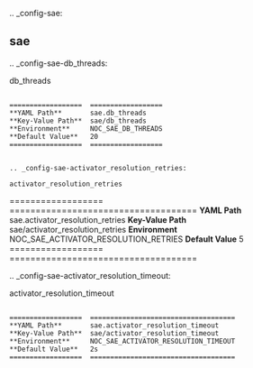 .. _config-sae:

sae
---


.. _config-sae-db_threads:

db_threads
~~~~~~~~~~

==================  ==================
**YAML Path**       sae.db_threads
**Key-Value Path**  sae/db_threads
**Environment**     NOC_SAE_DB_THREADS
**Default Value**   20
==================  ==================


.. _config-sae-activator_resolution_retries:

activator_resolution_retries
~~~~~~~~~~~~~~~~~~~~~~~~~~~~

==================  ====================================
**YAML Path**       sae.activator_resolution_retries
**Key-Value Path**  sae/activator_resolution_retries
**Environment**     NOC_SAE_ACTIVATOR_RESOLUTION_RETRIES
**Default Value**   5
==================  ====================================


.. _config-sae-activator_resolution_timeout:

activator_resolution_timeout
~~~~~~~~~~~~~~~~~~~~~~~~~~~~

==================  ====================================
**YAML Path**       sae.activator_resolution_timeout
**Key-Value Path**  sae/activator_resolution_timeout
**Environment**     NOC_SAE_ACTIVATOR_RESOLUTION_TIMEOUT
**Default Value**   2s
==================  ====================================


